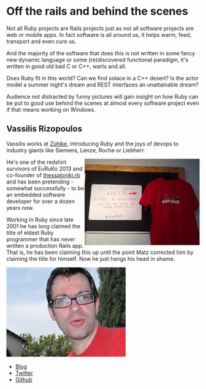 # Off the rails and behind the scenes

Not all Ruby projects are Rails projects just as not all software projects are web or mobile apps.
In fact software is all around us, it helps warm, feed, transport and even cure us. 

And the majority of the software that does this is not written in some fancy new dynamic language or some (re)discovered functional paradigm, it's written in good old bad C or C++, warts and all. 

Does Ruby fit in this world? Can we find solace in a C++ desert? Is the actor model a summer night's dream and REST interfaces an unattainable dream?

Audience not distracted by funny pictures will gain insight on how Ruby can be put to good use behind the scenes at almost every software project even if that means working on Windows.

## Vassilis Rizopoulos

Vassilis works at [Zühlke](http://www.zuehlke.com), introducing Ruby and the joys of devops to industry giants like Siemens, Lenze, Roche or Liebherr. 

<img src="redshirt.jpg" style="float:right"/>He's one of the redshirt survivors of EuRuKo 2013 and co-founder of [thessaloniki.rb](https://github.com/thessaloniki/rb) and has been pretending - somewhat successfully - to be an embedded software developer for over a dozen years now.

Working in Ruby since late 2001 he has long claimed the title of eldest Ruby programmer that has never written a production Rails app. That is, he has been claiming this up until the point Matz corrected him by claiming the title for himself. Now he just hangs his head in shame.

![Profile picture](profile_picture.jpg)

- [Blog](http://www.ampelofilosofies.gr)
- [Twitter](https://twitter.com/#!/arcandros)
- [Github](https://github.com/damphyr)